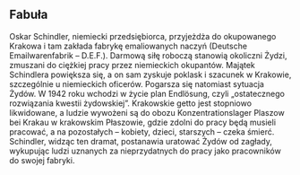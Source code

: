 ## Fabuła
Oskar Schindler, niemiecki przedsiębiorca, przyjeżdża do okupowanego Krakowa i tam zakłada fabrykę emaliowanych naczyń (Deutsche Emailwarenfabrik – D.E.F.). Darmową siłę roboczą stanowią okoliczni Żydzi, zmuszani do ciężkiej pracy przez niemieckich okupantów. Majątek Schindlera powiększa się, a on sam zyskuje poklask i szacunek w Krakowie, szczególnie u niemieckich oficerów. Pogarsza się natomiast sytuacja Żydów. W 1942 roku wchodzi w życie plan Endlösung, czyli „ostatecznego rozwiązania kwestii żydowskiej”. Krakowskie getto jest stopniowo likwidowane, a ludzie wywożeni są do obozu Konzentrationslager Plaszow bei Krakau w krakowskim Płaszowie, gdzie zdolni do pracy będą musieli pracować, a na pozostałych – kobiety, dzieci, starszych – czeka śmierć. Schindler, widząc ten dramat, postanawia uratować Żydów od zagłady, wykupując ludzi uznanych za nieprzydatnych do pracy jako pracowników do swojej fabryki.

